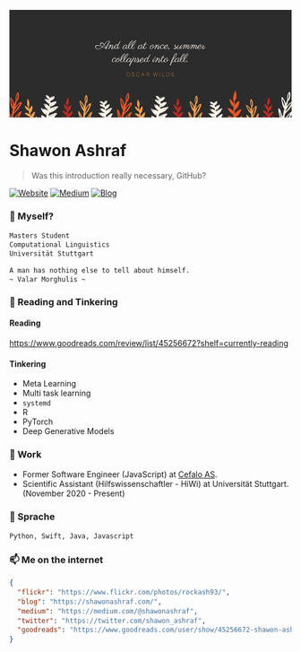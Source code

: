 ![cover](https://github.com/ShawonAshraf/ShawonAshraf/blob/master/20638697_10214017892586467_2729018121754415081_n.jpg)

# Shawon Ashraf
> Was this introduction really necessary, GitHub?

[![Website](https://img.shields.io/badge/--website?label=Website&logo=safari&style=social)](https://shawonashraf.github.io)
[![Medium](https://img.shields.io/badge/--medium?label=Medium&logo=medium&style=social)](https://medium.com/@shawonashraf)
[![Blog](https://img.shields.io/badge/--blog?label=Blog&logo=blog&style=social)](https://shawonashraf.com/)

### 🤔 Myself?
```
Masters Student
Computational Linguistics
Universität Stuttgart
```

```
A man has nothing else to tell about himself.
~ Valar Morghulis ~
```

### 🔭 Reading and Tinkering
#### Reading
https://www.goodreads.com/review/list/45256672?shelf=currently-reading

#### Tinkering
- Meta Learning
- Multi task learning
- `systemd`
- R
- PyTorch
- Deep Generative Models


### 🧳 Work
- Former Software Engineer (JavaScript) at [Cefalo AS](https://www.cefalo.com/). 
- Scientific Assistant (Hilfswissenschaftler - HiWi) at Universität Stuttgart. (November 2020 - Present)

### 👾 Sprache

```bash
Python, Swift, Java, Javascript
```


### 📫 Me on the internet
```json
{
  "flickr": "https://www.flickr.com/photos/rockash93/",
  "blog": "https://shawonashraf.com/",
  "medium": "https://medium.com/@shawonashraf",
  "twitter": "https://twitter.com/shawon_ashraf",
  "goodreads": "https://www.goodreads.com/user/show/45256672-shawon-ashraf"
}
```

